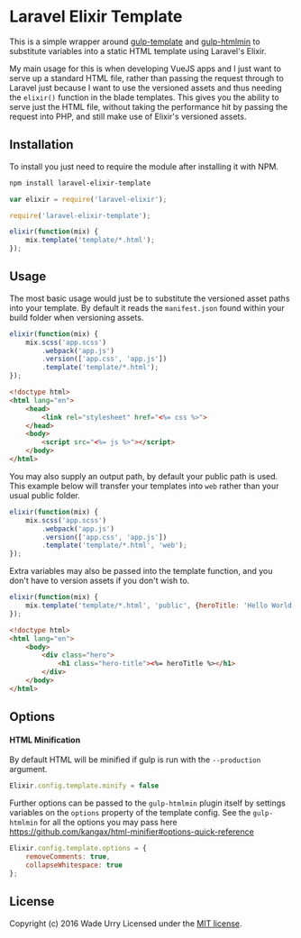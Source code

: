 # Laravel Elixir Template

This is a simple wrapper around [gulp-template] and [gulp-htmlmin] to substitute variables into a static HTML template using Laravel's Elixir.

My main usage for this is when developing VueJS apps and I just want to serve up a standard HTML file, rather than passing the request through to Laravel just because I want to use the versioned assets and thus needing the `elixir()` function in the blade templates. This gives you the ability to serve just the HTML file, without taking the performance hit by passing the request into PHP, and still make use of Elixir's versioned assets.

## Installation

To install you just need to require the module after installing it with NPM.

```bash
npm install laravel-elixir-template
```

```javascript
var elixir = require('laravel-elixir');

require('laravel-elixir-template');

elixir(function(mix) {
    mix.template('template/*.html');
});
```

## Usage

The most basic usage would just be to substitute the versioned asset paths into your template. By default it reads the `manifest.json` found within your build folder when versioning assets.

```javascript
elixir(function(mix) {
    mix.scss('app.scss')
        .webpack('app.js')
        .version(['app.css', 'app.js'])
        .template('template/*.html');
});
```

```html
<!doctype html>
<html lang="en">
    <head>
        <link rel="stylesheet" href="<%= css %>">
    </head>
    <body>
        <script src="<%= js %>"></script>
    </body>
</html>
```

You may also supply an output path, by default your public path is used. This example below will transfer your templates into `web` rather than your usual public folder.

```javascript
elixir(function(mix) {
    mix.scss('app.scss')
        .webpack('app.js')
        .version(['app.css', 'app.js'])
        .template('template/*.html', 'web');
});
```

Extra variables may also be passed into the template function, and you don't have to version assets if you don't wish to. 

```javascript
elixir(function(mix) {
    mix.template('template/*.html', 'public', {heroTitle: 'Hello World'});
});
```

```html
<!doctype html>
<html lang="en">
    <body>
        <div class="hero">
            <h1 class="hero-title"><%= heroTitle %></h1>
        </div>
    </body>
</html>
```

## Options

#### HTML Minification

By default HTML will be minified if gulp is run with the `--production` argument.

```javascript
Elixir.config.template.minify = false
```

Further options can be passed to the `gulp-htmlmin` plugin itself by settings variables on the `options` property of the template config. See the `gulp-htmlmin` for all the options you may pass here https://github.com/kangax/html-minifier#options-quick-reference

```javascript
Elixir.config.template.options = {
    removeComments: true,
    collapseWhitespace: true
};
```

## License

Copyright (c) 2016 Wade Urry
Licensed under the [MIT license].

[gulp-template]:https://www.npmjs.com/package/gulp-template
[gulp-htmlmin]:https://www.npmjs.com/package/gulp-htmlmin
[MIT license]:https://opensource.org/licenses/MIT
